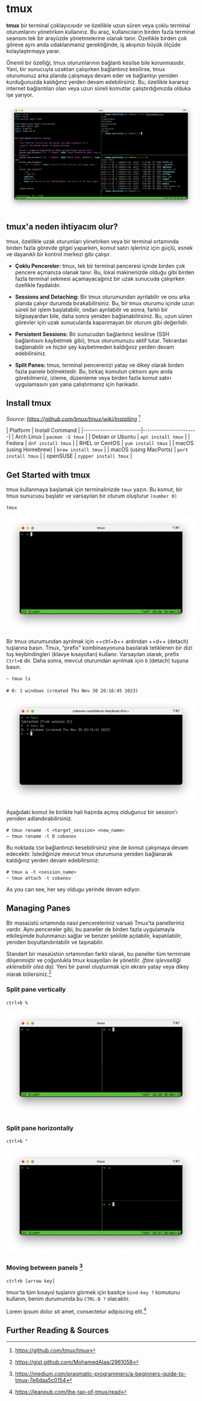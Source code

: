 # tmux

**tmux** bir terminal çoklayıcısıdır ve özellikle uzun süren veya çoklu terminal oturumlarını yönetirken kullanırız. Bu araç, kullanıcıların birden fazla terminal seansını tek bir arayüzde yönetmelerine olanak tanır. Özellikle birden çok göreve aynı anda odaklanmanız gerektiğinde, iş akışınızı büyük ölçüde kolaylaştırmaya yarar.

Önemli bir özelliği, tmux oturumlarının bağlantı kesilse bile korunmasıdır. Yani, bir sunucuyla uzaktan çalışırken bağlantınız kesilirse, tmux oturumunuz arka planda çalışmaya devam eder ve bağlantıyı yeniden kurduğunuzda kaldığınız yerden devam edebilirsiniz. Bu, özellikle kararsız internet bağlantıları olan veya uzun süreli komutlar çalıştırdığımızda olduka işe yarıyor.

![example tmux session](assets/tmux-example.png)

## tmux'a neden ihtiyacım olur?

tmux, özellikle uzak oturumları yönetirken veya bir terminal ortamında birden fazla görevde gitgel yaparken, komut satırı işleriniz için güçlü, esnek ve dayanıklı bir kontrol merkezi gibi çalışır.

- **Çoklu Pencereler:** tmux, tek bir terminal penceresi içinde birden çok pencere açmanıza olanak tanır. Bu, lokal makinenizde olduğu gibi birden fazla terminal sekmesi açamayacağınız bir uzak sunucuda çalışırken özellikle faydalıdır.

- **Sessions and Detaching:** Bir tmux oturumundan ayrılabilir ve onu arka planda çalışır durumda bırakabilirsiniz. Bu, bir tmux oturumu içinde uzun süreli bir işlem başlatabilir, ondan ayrılabilir ve sonra, farklı bir bilgisayardan bile, daha sonra yeniden bağlanabilirsiniz. Bu, uzun süren görevler için uzak sunucularda kapanmayan bir oturum gibi değerlidir.

- **Persistent Sessions:** Bir sunucudan bağlantınız kesilirse (SSH bağlantısını kaybetmek gibi), tmux oturumunuzu aktif tutar. Tekrardan bağlanabilir ve hiçbir şey kaybetmeden kaldığınız yerden devam edebilirsiniz.

- **Split Panes:** tmux, terminal pencerenizi yatay ve dikey olarak birden fazla panele bölmektedir. Bu, birkaç komutun çıktısını aynı anda görebilmeniz, izleme, düzenleme veya birden fazla komut satırı uygulamasını yan yana çalıştırmanız için harikadır.

## Install tmux

*Source: <https://github.com/tmux/tmux/wiki/Installing>* [^1]

| Platform               | Install Command       |
|------------------------|--:--------------------|
| Arch Linux             | `pacman -S tmux`      |
| Debian or Ubuntu       | `apt install tmux`    |
| Fedora                 | `dnf install tmux`    |
| RHEL or CentOS         | `yum install tmux`    |
| macOS (using Homebrew) | `brew install tmux`   |
| macOS (using MacPorts) | `port install tmux`   |
| openSUSE               | `zypper install tmux` |

## Get Started with tmux

tmux kullanmaya başlamak için terminalinizde `tmux` yazın. Bu komut, bir tmux sunucusu başlatır ve varsayılan bir oturum oluşturur `(number 0)`

```shell
tmux
```

![Alt text](assets/tmux.png)

Bir tmux oturumundan ayrılmak için ++ctrl+b++ ardından ++d++ (detach) tuşlarına basın. Tmux, “prefix” kombinasyonuna basılarak tetiklenen bir dizi tuş keybindingleri (klavye kısayolları) kullanır. Varsayılan olarak, prefix `Ctrl+B` dir. Daha sonra, mevcut oturumdan ayrılmak için `D` (detach) tuşuna basın.

```shell
~ tmux ls

# 0: 1 windows (created Thu Nov 30 20:16:45 2023)
```

![Alt text](assets/tmux-detach.png)

Aşağıdaki komut ile birlikte hali hazırda açmış olduğunuz bir session'ı yeniden adlandırabilirsiniz.

```shell
# tmux rename -t <target_session> <new_name>
~ tmux rename -t 0 cobanov
```

Bu noktada `SSH` bağlantınızı kesebilirsiniz yine de komut çalışmaya devam edecektir. İstediğinize mevcut tmux oturumuna yeniden bağlanarak kaldığınız yerden devam edebilirsiniz:

```shell
# tmux a -t <session_name>
~ tmux attach -t cobanov
```

As you can see, her sey oldugu yerinde devam ediyor.

## Managing Panes

Bir masaüstü ortamında nasıl pencereleriniz varsaö Tmux'ta panelleriniz vardır. Aynı pencereler gibi, bu paneller de birden fazla uygulamayla etkileşimde bulunmanızı sağlar ve benzer şekilde açılabilir, kapatılabilir, yeniden boyutlandırılabilir ve taşınabilir.

Standart bir masaüstün ortamından farklı olarak, bu paneller tüm terminale döşenmiştir ve çoğunlukla tmux kısayolları ile yönetilir. *(fare işlevselliği eklenebilir olsa da).* Yeni bir panel oluşturmak için ekranı yatay veya dikey olarak bölersiniz.[^2]

### Split pane vertically

```text
ctrl+b %
```

![Alt text](assets/tmux-vertical.png)

### Split pane horizontally

```text
ctrl+b "
```

![Split tmux panes horizontally](assets/tmux-horizontal.png)

### Moving between panels [^4]

```text
ctrl+b [arrow key]
```

tmux'ta tüm kısayol tuşlarını görmek için basitçe `bind-key ?` komutunu kullanın, benim durumumda bu `CTRL-B ?` olacaktır.

Lorem ipsum dolor sit amet, consectetur adipiscing elit.[^3]

## Further Reading & Sources

[^1]: <https://github.com/tmux/tmux>
[^2]: <https://gist.github.com/MohamedAlaa/2961058>
[^3]: <https://leanpub.com/the-tao-of-tmux/read>
[^4]: <https://medium.com/pragmatic-programmers/a-beginners-guide-to-tmux-7e6daa5c0154>
